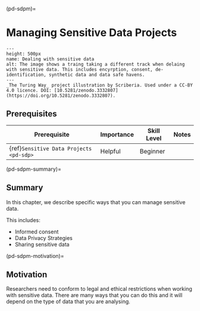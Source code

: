 (pd-sdpm)=
# Managing Sensitive Data Projects

```{figure} ../figures/sensitive-data.*
---
height: 500px
name: Dealing with sensitive data
alt: The image shows a traing taking a different track when delaing with sensitive data. This includes encyrption, consent, de-identification, synthetic data and data safe havens.
---
_The Turing Way_ project illustration by Scriberia. Used under a CC-BY 4.0 licence. DOI: [10.5281/zenodo.3332807](https://doi.org/10.5281/zenodo.3332807).
```
## Prerequisites

| Prerequisite |  Importance  |  Skill Level | Notes |
| ------------ |------------- | ------|----|
| {ref}`Sensitive Data Projects <pd-sdp>` | Helpful | Beginner |  |

(pd-sdpm-summary)=
## Summary

In this chapter, we describe specific ways that you can manage sensitive data.

This includes:
* Informed consent
* Data Privacy Strategies
* Sharing sensitive data

(pd-sdpm-motivation)=
## Motivation

Researchers need to conform to legal and ethical restrictions when working with sensitive data.
There are many ways that you can do this and it will depend on the type of data that you are analysing.
